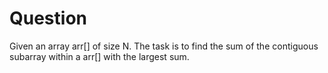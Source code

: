 # Question

Given an array arr[] of size N. The task is to find the sum of the contiguous subarray within a arr[] with the largest sum.

